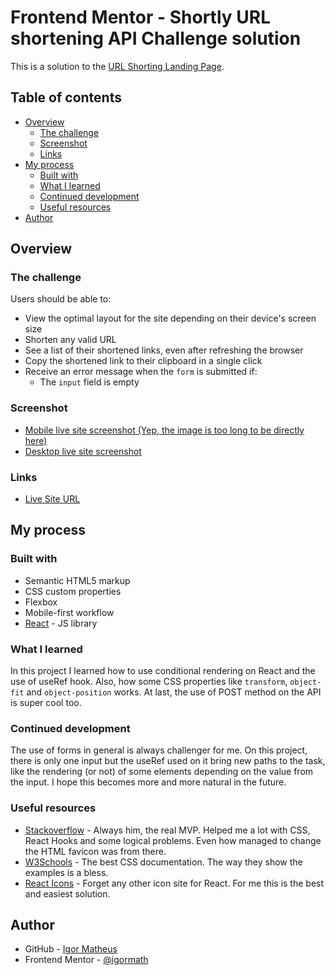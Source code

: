 # Frontend Mentor - Shortly URL shortening API Challenge solution

This is a solution to the [URL Shorting Landing Page](https://www.frontendmentor.io/challenges/url-shortening-api-landing-page-2ce3ob-G).

## Table of contents

- [Overview](#overview)
  - [The challenge](#the-challenge)
  - [Screenshot](#screenshot)
  - [Links](#links)
- [My process](#my-process)
  - [Built with](#built-with)
  - [What I learned](#what-i-learned)
  - [Continued development](#continued-development)
  - [Useful resources](#useful-resources)
- [Author](#author)

## Overview

### The challenge

Users should be able to:

- View the optimal layout for the site depending on their device's screen size
- Shorten any valid URL
- See a list of their shortened links, even after refreshing the browser
- Copy the shortened link to their clipboard in a single click
- Receive an error message when the `form` is submitted if:
  - The `input` field is empty

### Screenshot

-  [Mobile live site screenshot (Yep, the image is too long to be directly here)](https://raw.githubusercontent.com/igormath/url-shortening/main/src/assets/url-shortening-two.vercel.app_mobile.png)
- [Desktop live site screenshot](https://raw.githubusercontent.com/igormath/url-shortening/main/src/assets/url-shortening-two.vercel.app_%20desktop.png)

### Links

- [Live Site URL](https://url-shortening-two.vercel.app/)

## My process

### Built with

- Semantic HTML5 markup
- CSS custom properties
- Flexbox
- Mobile-first workflow
- [React](https://reactjs.org/) - JS library

### What I learned

In this project I learned how to use conditional rendering on React and the use of useRef hook. Also, how some CSS properties like `transform`, `object-fit` and `object-position` works. At last, the use of POST method on the API is super cool too.

### Continued development

The use of forms in general is always challenger for me. On this project, there is only one input but the useRef used on it bring new paths to the task, like the rendering (or not) of some elements depending on the value from the input. I hope this becomes more and more natural in the future.


### Useful resources

- [Stackoverflow](https://stackoverflow.com/) - Always him, the real MVP. Helped me a lot with CSS, React Hooks and some logical problems. Even how managed to change the HTML favicon was from there.
- [W3Schools](https://www.w3schools.com/) - The best CSS documentation. The way they show the examples is a bless.
- [React Icons](https://react-icons.github.io/react-icons/) - Forget any other icon site for React. For me this is the best and easiest solution.

## Author

- GitHub - [Igor Matheus](https://github.com/igormath)
- Frontend Mentor - [@igormath](https://www.frontendmentor.io/profile/igormath)